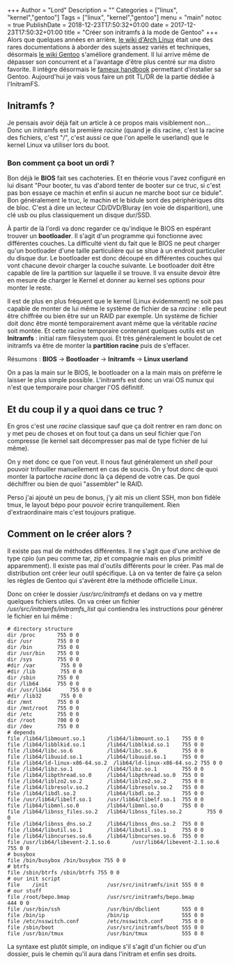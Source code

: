 +++
Author = "Lord"
Description = ""
Categories = ["linux", "kernel","gentoo"]
Tags = ["linux", "kernel","gentoo"]
menu = "main"
notoc = true
PublishDate = 2018-12-23T17:50:32+01:00
date = 2017-12-23T17:50:32+01:00
title = "Créer son initramfs à la mode de Gentoo"
+++
Alors que quelques années en arrière, [le wiki d'Arch Linux](https://wiki.archlinux.org/) était une des rares documentations à aborder des sujets assez variés et techniques, désormais [le wiki Gentoo](https://wiki.gentoo.org/) s'améliore grandement. Il lui arrive même de dépasser son concurrent et a l'avantage d'être plus centré sur ma distro favorite. Il intègre désormais le [fameux handbook](https://wiki.gentoo.org/wiki/Handbook:AMD64) permettant d'installer sa Gentoo. Aujourd'hui je vais vous faire un ptit TL/DR de la partie dédiée à l'InitramFS.

## Initramfs ?
Je pensais avoir déjà fait un article à ce propos mais visiblement non… Donc un initramfs est la première *racine* (quand je dis racine, c'est la racine des fichiers, c'est "/", c'est aussi ce que l'on apelle le userland) que le kernel Linux va utiliser lors du boot. 

### Bon comment ça boot un ordi ?
Bon déjà le **BIOS** fait ses cachoteries. Et en théorie vous l'avez configuré en lui disant "Pour booter, tu vas d'abord tenter de booter sur ce truc, si c'est pas bon essaye ce machin et enfin si aucun ne marche boot sur ce bidule". Bon généralement le truc, le machin et le bidule sont des périphériques dits de bloc. C'est à dire un lecteur CD/DVD/Bluray (en voie de disparition), une clé usb ou plus classiquement un disque dur/SSD.

À partir de là l'ordi va donc regarder ce qu'indique le BIOS en espérant trouver un **bootloader**. Il s'agit d'un programme qui fonctionne avec différentes couches. La difficulté vient du fait que le BIOS ne peut charger qu'un bootloader d'une taille particulière qui se situe à un endroit particulier du disque dur. Le bootloader est donc découpé en différentes couches qui vont chacune devoir charger la couche suivante. Le bootloader doit être capable de lire la partition sur laquelle il se trouve. Il va ensuite devoir être en mesure de charger le Kernel et donner au kernel ses options pour monter le reste.

Il est de plus en plus fréquent que le kernel (Linux évidemment) ne soit pas capable de monter de lui même le système de fichier de sa *racine* : elle peut être chiffrée ou bien être sur un RAID par exemple. Un système de fichier doit donc être monté temporairement avant même que la véritable *racine* soit montée. Et cette racine temporaire contenant quelques outils est un **Initramfs** : initial ram filesystem quoi. Et très généralement le boulot de cet initramfs va être de monter la **partition racine** puis de s'effacer.

Résumons : **BIOS** → **Bootloader** → **Initramfs** → **Linux userland**

On a pas la main sur le BIOS, le bootloader on a la main mais on préfèrre le laisser le plus simple possible. L'initramfs est donc un vrai OS nunux qui n'est que temporaire pour charger l'OS définitif.

## Et du coup il y a quoi dans ce truc ?
En gros c'est une *racine* classique sauf que ça doit rentrer en ram donc on y met peu de choses et on fout tout ça dans un seul fichier que l'on compresse (le kernel sait décompresser pas mal de type fichier de lui même).

On y met donc ce que l'on veut. Il nous faut généralement un *shell* pour pouvoir trifouiller manuellement en cas de soucis. On y fout donc de quoi monter la partoche *racine* donc là ça dépend de votre cas. De quoi déchiffrer ou bien de quoi "assembler" le RAID.

Perso j'ai ajouté un peu de bonus, j'y ait mis un client SSH, mon bon fidèle tmux, le layout bépo pour pouvoir écrire tranquilement. Rien d'extraordinaire mais c'est toujours pratique.

## Comment on le créer alors ?
Il existe pas mal de méthodes différentes. Il ne s'agit que d'une archive de type cpio (un peu comme tar, zip et compagnie mais en plus primitif apparemment). Il existe pas mal d'outils différents pour le créer. Pas mal de distribution ont créer leur outil spécifique. Là on va tenter de faire ça selon les règles de Gentoo qui s'avèrent être la méthode officielle Linux.

Donc on créer le dossier */usr/src/initramfs* et dedans on va y mettre quelques fichiers utiles. On va créer un fichier */usr/src/initramfs/initramfs_list* qui contiendra les instructions pour générer le fichier en lui même :

```
# directory structure
dir /proc       755 0 0
dir /usr        755 0 0
dir /bin        755 0 0
dir /usr/bin    755 0 0
dir /sys        755 0 0
#dir /var        755 0 0
#dir /lib        755 0 0
dir /sbin       755 0 0
dir /lib64      755 0 0
dir /usr/lib64      755 0 0
#dir /lib32      755 0 0
dir /mnt        755 0 0
dir /mnt/root   755 0 0
dir /etc        755 0 0
dir /root       700 0 0
dir /dev        755 0 0
# depends
file /lib64/libmount.so.1       /lib64/libmount.so.1    755 0 0
file /lib64/libblkid.so.1       /lib64/libblkid.so.1    755 0 0
file /lib64/libc.so.6           /lib64/libc.so.6        755 0 0
file /lib64/libuuid.so.1        /lib64/libuuid.so.1     755 0 0
file /lib64/ld-linux-x86-64.so.2  /lib64/ld-linux-x86-64.so.2 755 0 0
file /lib64/libz.so.1           /lib64/libz.so.1        755 0 0
file /lib64/libpthread.so.0     /lib64/libpthread.so.0  755 0 0
file /lib64/liblzo2.so.2        /lib64/liblzo2.so.2     755 0 0
file /lib64/libresolv.so.2      /lib64/libresolv.so.2   755 0 0
file /lib64/libdl.so.2          /lib64/libdl.so.2       755 0 0
file /usr/lib64/libelf.so.1     /usr/lib64/libelf.so.1  755 0 0
file /lib64/libmnl.so.0         /lib64/libmnl.so.0      755 0 0
file /lib64/libnss_files.so.2   /lib64/libnss_files.so.2        755 0 0
file /lib64/libnss_dns.so.2     /lib64/libnss_dns.so.2  755 0 0
file /lib64/libutil.so.1        /lib64/libutil.so.1     755 0 0
file /lib64/libncurses.so.6     /lib64/libncurses.so.6  755 0 0
file /usr/lib64/libevent-2.1.so.6       /usr/lib64/libevent-2.1.so.6    755 0 0
# busybox
file /bin/busybox /bin/busybox 755 0 0
# btrfs
file /sbin/btrfs /sbin/btrfs 755 0 0
# our init script
file    /init                   /usr/src/initramfs/init 555 0 0
# our stuff
file /root/bepo.bmap            /usr/src/initramfs/bepo.bmap            444 0 0
file /usr/bin/ssh               /usr/bin/dbclient       555 0 0
file /bin/ip                    /bin/ip                 555 0 0
file /etc/nsswitch.conf         /etc/nsswitch.conf      755 0 0
file /sbin/boot                 /usr/src/initramfs/boot 555 0 0
file /usr/bin/tmux              /usr/bin/tmux           555 0 0
```
La syntaxe est plutôt simple, on indique s'il s'agit d'un fichier ou d'un dossier, puis le chemin qu'il aura dans l'initram et enfin ses droits.
